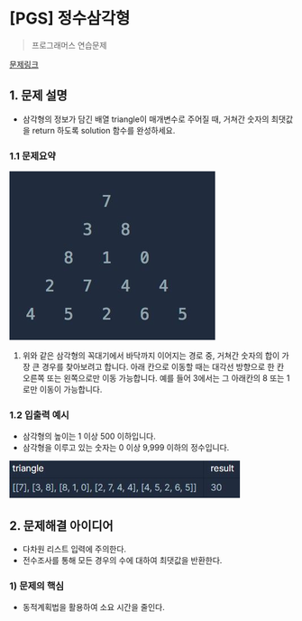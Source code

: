 # [PGS] 정수삼각형

> 프로그래머스 연습문제

[문제링크](https://school.programmers.co.kr/learn/courses/30/lessons/43105)

## 1. 문제 설명
- 삼각형의 정보가 담긴 배열 triangle이 매개변수로 주어질 때, 거쳐간 숫자의 최댓값을 return 하도록 solution 함수를 완성하세요.


### 1.1 문제요약
<img src='삼각형 예시.JPG'>

1. 위와 같은 삼각형의 꼭대기에서 바닥까지 이어지는 경로 중, 거쳐간 숫자의 합이 가장 큰 경우를 찾아보려고 합니다. 아래 칸으로 이동할 때는 대각선 방향으로 한 칸 오른쪽 또는 왼쪽으로만 이동 가능합니다. 예를 들어 3에서는 그 아래칸의 8 또는 1로만 이동이 가능합니다.
### 1.2 입출력 예시

- 삼각형의 높이는 1 이상 500 이하입니다.
- 삼각형을 이루고 있는 숫자는 0 이상 9,999 이하의 정수입니다.

<img src='입출력 예시.JPG'>

## 2. 문제해결 아이디어
- 다차원 리스트 입력에 주의한다.
- 전수조사를 통해 모든 경우의 수에 대하여 최댓값을 반환한다.


### 1) 문제의 핵심
- 동적계획법을 활용하여 소요 시간을 줄인다.
